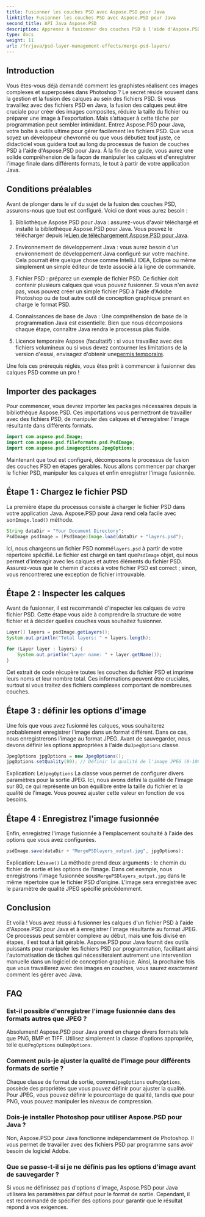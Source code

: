```yaml
---
title: Fusionner les couches PSD avec Aspose.PSD pour Java
linktitle: Fusionner les couches PSD avec Aspose.PSD pour Java
second_title: API Java Aspose.PSD
description: Apprenez à fusionner des couches PSD à l'aide d'Aspose.PSD pour Java avec ce didacticiel étape par étape. Parfait pour les développeurs cherchant à automatiser les tâches de traitement d’images.
type: docs
weight: 11
url: /fr/java/psd-layer-management-effects/merge-psd-layers/
---
```

## Introduction

Vous êtes-vous déjà demandé comment les graphistes réalisent ces images complexes et superposées dans Photoshop ? Le secret réside souvent dans la gestion et la fusion des calques au sein des fichiers PSD. Si vous travaillez avec des fichiers PSD en Java, la fusion des calques peut être cruciale pour créer des images composites, réduire la taille du fichier ou préparer une image à l'exportation. Mais s’attaquer à cette tâche par programmation peut sembler intimidant. Entrez Aspose.PSD pour Java, votre boîte à outils ultime pour gérer facilement les fichiers PSD. Que vous soyez un développeur chevronné ou que vous débutiez tout juste, ce didacticiel vous guidera tout au long du processus de fusion de couches PSD à l'aide d'Aspose.PSD pour Java. À la fin de ce guide, vous aurez une solide compréhension de la façon de manipuler les calques et d'enregistrer l'image finale dans différents formats, le tout à partir de votre application Java.

## Conditions préalables

Avant de plonger dans le vif du sujet de la fusion des couches PSD, assurons-nous que tout est configuré. Voici ce dont vous aurez besoin :

1. Bibliothèque Aspose.PSD pour Java : assurez-vous d'avoir téléchargé et installé la bibliothèque Aspose.PSD pour Java. Vous pouvez le télécharger depuis le[Lien de téléchargement Aspose.PSD pour Java](https://releases.aspose.com/psd/java/).

2. Environnement de développement Java : vous aurez besoin d'un environnement de développement Java configuré sur votre machine. Cela pourrait être quelque chose comme IntelliJ IDEA, Eclipse ou même simplement un simple éditeur de texte associé à la ligne de commande.

3. Fichier PSD : préparez un exemple de fichier PSD. Ce fichier doit contenir plusieurs calques que vous pouvez fusionner. Si vous n'en avez pas, vous pouvez créer un simple fichier PSD à l'aide d'Adobe Photoshop ou de tout autre outil de conception graphique prenant en charge le format PSD.

4. Connaissances de base de Java : Une compréhension de base de la programmation Java est essentielle. Bien que nous décomposions chaque étape, connaître Java rendra le processus plus fluide.

5.  Licence temporaire Aspose (facultatif) : si vous travaillez avec des fichiers volumineux ou si vous devez contourner les limitations de la version d'essai, envisagez d'obtenir une[permis temporaire](https://purchase.aspose.com/temporary-license/).

Une fois ces prérequis réglés, vous êtes prêt à commencer à fusionner des calques PSD comme un pro !

## Importer des packages

Pour commencer, vous devrez importer les packages nécessaires depuis la bibliothèque Aspose.PSD. Ces importations vous permettront de travailler avec des fichiers PSD, de manipuler des calques et d'enregistrer l'image résultante dans différents formats.

```java
import com.aspose.psd.Image;
import com.aspose.psd.fileformats.psd.PsdImage;
import com.aspose.psd.imageoptions.JpegOptions;
```

Maintenant que tout est configuré, décomposons le processus de fusion des couches PSD en étapes gérables. Nous allons commencer par charger le fichier PSD, manipuler les calques et enfin enregistrer l'image fusionnée.

## Étape 1 : Chargez le fichier PSD

 La première étape du processus consiste à charger le fichier PSD dans votre application Java. Aspose.PSD pour Java rend cela facile avec son`Image.load()` méthode.

```java
String dataDir = "Your Document Directory";
PsdImage psdImage = (PsdImage)Image.load(dataDir + "layers.psd");
```

 Ici, nous chargeons un fichier PSD nommé`layers.psd` à partir de votre répertoire spécifié. Le fichier est chargé en tant que`PsdImage` objet, qui nous permet d'interagir avec les calques et autres éléments du fichier PSD. Assurez-vous que le chemin d'accès à votre fichier PSD est correct ; sinon, vous rencontrerez une exception de fichier introuvable.

## Étape 2 : Inspecter les calques

Avant de fusionner, il est recommandé d'inspecter les calques de votre fichier PSD. Cette étape vous aide à comprendre la structure de votre fichier et à décider quelles couches vous souhaitez fusionner.

```java
Layer[] layers = psdImage.getLayers();
System.out.println("Total layers: " + layers.length);

for (Layer layer : layers) {
    System.out.println("Layer name: " + layer.getName());
}
```

Cet extrait de code récupère toutes les couches du fichier PSD et imprime leurs noms et leur nombre total. Ces informations peuvent être cruciales, surtout si vous traitez des fichiers complexes comportant de nombreuses couches.

## Étape 3 : définir les options d'image

 Une fois que vous avez fusionné les calques, vous souhaiterez probablement enregistrer l'image dans un format différent. Dans ce cas, nous enregistrerons l’image au format JPEG. Avant de sauvegarder, nous devons définir les options appropriées à l'aide du`JpegOptions` classe.

```java
JpegOptions jpgOptions = new JpegOptions();
jpgOptions.setQuality(80); // Définir la qualité de l'image JPEG (0-100)
```

Explication:
 Le`JpegOptions` La classe vous permet de configurer divers paramètres pour la sortie JPEG. Ici, nous avons défini la qualité de l'image sur 80, ce qui représente un bon équilibre entre la taille du fichier et la qualité de l'image. Vous pouvez ajuster cette valeur en fonction de vos besoins.

## Étape 4 : Enregistrez l'image fusionnée

Enfin, enregistrez l'image fusionnée à l'emplacement souhaité à l'aide des options que vous avez configurées.

```java
psdImage.save(dataDir + "MergePSDlayers_output.jpg", jpgOptions);
```

Explication:
 Le`save()` La méthode prend deux arguments : le chemin du fichier de sortie et les options de l’image. Dans cet exemple, nous enregistrons l'image fusionnée sous`MergePSDlayers_output.jpg` dans le même répertoire que le fichier PSD d'origine. L'image sera enregistrée avec le paramètre de qualité JPEG spécifié précédemment.

## Conclusion

Et voilà ! Vous avez réussi à fusionner les calques d'un fichier PSD à l'aide d'Aspose.PSD pour Java et à enregistrer l'image résultante au format JPEG. Ce processus peut sembler complexe au début, mais une fois divisé en étapes, il est tout à fait gérable. Aspose.PSD pour Java fournit des outils puissants pour manipuler les fichiers PSD par programmation, facilitant ainsi l'automatisation de tâches qui nécessiteraient autrement une intervention manuelle dans un logiciel de conception graphique. Ainsi, la prochaine fois que vous travaillerez avec des images en couches, vous saurez exactement comment les gérer avec Java.

## FAQ

### Est-il possible d'enregistrer l'image fusionnée dans des formats autres que JPEG ?
Absolument! Aspose.PSD pour Java prend en charge divers formats tels que PNG, BMP et TIFF. Utilisez simplement la classe d'options appropriée, telle que`PngOptions` ou`BmpOptions`.

### Comment puis-je ajuster la qualité de l'image pour différents formats de sortie ?
 Chaque classe de format de sortie, comme`JpegOptions` ou`PngOptions`, possède des propriétés que vous pouvez définir pour ajuster la qualité. Pour JPEG, vous pouvez définir le pourcentage de qualité, tandis que pour PNG, vous pouvez manipuler les niveaux de compression.

### Dois-je installer Photoshop pour utiliser Aspose.PSD pour Java ?
Non, Aspose.PSD pour Java fonctionne indépendamment de Photoshop. Il vous permet de travailler avec des fichiers PSD par programme sans avoir besoin de logiciel Adobe.

### Que se passe-t-il si je ne définis pas les options d'image avant de sauvegarder ?
Si vous ne définissez pas d'options d'image, Aspose.PSD pour Java utilisera les paramètres par défaut pour le format de sortie. Cependant, il est recommandé de spécifier des options pour garantir que le résultat répond à vos exigences.